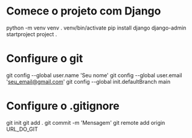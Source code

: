 # Comece o projeto com Django
python -m venv venv
. venv/bin/activate
pip install django
django-admin startproject project .
# Configure o git
git config --global user.name 'Seu nome'
git config --global user.email 'seu_email@gmail.com'
git config --global init.defaultBranch main
# Configure o .gitignore
git init
git add .
git commit -m 'Mensagem'
git remote add origin URL_DO_GIT
